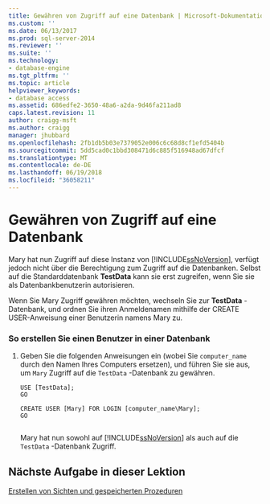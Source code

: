 ```yaml
---
title: Gewähren von Zugriff auf eine Datenbank | Microsoft-Dokumentation
ms.custom: ''
ms.date: 06/13/2017
ms.prod: sql-server-2014
ms.reviewer: ''
ms.suite: ''
ms.technology:
- database-engine
ms.tgt_pltfrm: ''
ms.topic: article
helpviewer_keywords:
- database access
ms.assetid: 686edfe2-3650-48a6-a2da-9d46fa211ad8
caps.latest.revision: 11
author: craigg-msft
ms.author: craigg
manager: jhubbard
ms.openlocfilehash: 2fb1db5b03e7379052e006c6c68d8cf1efd5404b
ms.sourcegitcommit: 5dd5cad0c1bbd308471d6c885f516948ad67dfcf
ms.translationtype: MT
ms.contentlocale: de-DE
ms.lasthandoff: 06/19/2018
ms.locfileid: "36058211"
---
```

# <a name="granting-access-to-a-database"></a>Gewähren von Zugriff auf eine Datenbank
  Mary hat nun Zugriff auf diese Instanz von [!INCLUDE[ssNoVersion](../includes/ssnoversion-md.md)], verfügt jedoch nicht über die Berechtigung zum Zugriff auf die Datenbanken. Selbst auf die Standarddatenbank **TestData** kann sie erst zugreifen, wenn Sie sie als Datenbankbenutzerin autorisieren.  
  
 Wenn Sie Mary Zugriff gewähren möchten, wechseln Sie zur **TestData** -Datenbank, und ordnen Sie ihren Anmeldenamen mithilfe der CREATE USER-Anweisung einer Benutzerin namens Mary zu.  
  
### <a name="to-create-a-user-in-a-database"></a>So erstellen Sie einen Benutzer in einer Datenbank  
  
1.  Geben Sie die folgenden Anweisungen ein (wobei Sie `computer_name` durch den Namen Ihres Computers ersetzen), und führen Sie sie aus, um `Mary` Zugriff auf die `TestData` -Datenbank zu gewähren.  
  
    ```  
    USE [TestData];  
    GO  
  
    CREATE USER [Mary] FOR LOGIN [computer_name\Mary];  
    GO  
  
    ```  
  
     Mary hat nun sowohl auf [!INCLUDE[ssNoVersion](../includes/ssnoversion-md.md)] als auch auf die `TestData` -Datenbank Zugriff.  
  
## <a name="next-task-in-lesson"></a>Nächste Aufgabe in dieser Lektion  
 [Erstellen von Sichten und gespeicherten Prozeduren](lesson-2-3-creating-views-and-stored-procedures.md)  
  
  